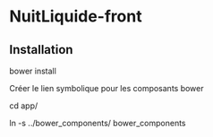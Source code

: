 # NuitLiquide-front

## Installation 

bower install


Créer le lien symbolique pour les composants bower

cd app/

ln -s ../bower_components/ bower_components

